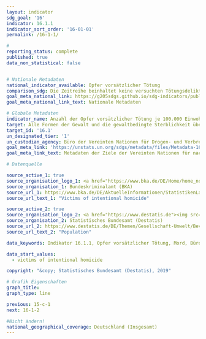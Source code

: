 ```yaml
---
layout: indicator
sdg_goal: '16'
indicator: 16.1.1
indicator_sort_order: '16-01-01'
permalink: /16-1-1/

#
reporting_status: complete
published: true
data_non_statistical: false


# Nationale Metadaten
national_indicator_available: Opfer vorsätzlicher Tötung
comparison_sdg: Die Zeitreihe beinhaltet keine versuchten Tötungsdelikte.
goal_meta_national_link: https://g205sdgs.github.io/sdg-indicators/public/MetaDe/16.1.1.pdf
goal_meta_national_link_text: Nationale Metadaten

# Globale Metadaten
indicator_name: Anzahl der Opfer vorsätzlicher Tötung je 100.000 Einwohner, nach Geschlecht und Alter
target: Alle Formen der Gewalt und die gewaltbedingte Sterblichkeit überall deutlich verringern
target_id: '16.1'
un_designated_tier: '1'
un_custodian_agency: Büro der Vereinten Nationen für Drogen- und Verbrechensbekämpfung (UNODC), Weltgesundheitsorganisation (WHO)
goal_meta_link: 'https://unstats.un.org/sdgs/metadata/files/Metadata-16-01-01.pdf'
goal_meta_link_text: Metadaten der Ziele der Vereinten Nationen für nachhaltige Entwicklung

# Datenquelle

source_active_1: true
source_organisation_logo_1: <a href="https://www.bka.de/DE/Home/home_node.html;jsessionid=080F94561A7C38E2777BF7B3E8EBD07C.live0612"><img src="https://g205sdgs.github.io/sdg-indicators/public/logos/bka.png" alt="Logo BKA" /></a>
source_organisation_1: Bundeskriminalamt (BKA)
source_url_1: https://www.bka.de/DE/AktuelleInformationen/StatistikenLagebilder/PolizeilicheKriminalstatistik/PKS2016/Zeitreihen/zeitreihenOpfer.html?nn=65720
source_url_text_1: "Victims of intentional homicide"

source_active_2: true
source_organisation_logo_2: <a href="https://www.destatis.de"><img src="https://g205sdgs.github.io/sdg-indicators/public/logos/destatis.png" alt="Logo Destatis" /></a>
source_organisation_2: Statistisches Bundesamt (Destatis)
source_url_2: https://www.destatis.de/DE/Themen/Gesellschaft-Umwelt/Bevoelkerung/Bevoelkerungsstand/_inhalt.html?cms_gtp=151954_list%253D2
source_url_text_2: "Population"

data_keywords: Indikator 16.1.1, Opfer vorsätzlicher Tötung, Mord, Büro der Vereinten Nationen für Drogen- und Verbrechensbekämpfung (UNODC), Weltgesundheitsorganisation (WHO)

data_start_values:
  - victims of intentional homicide

copyright: "&copy; Statistisches Bundesamt (Destatis), 2019"

# Grafik Eigenschaften
graph_title:
graph_type: line

previous: 15-c-1
next: 16-1-2

#Nicht ändern!
national_geographical_coverage: Deutschland (Insgesamt)
---
```

